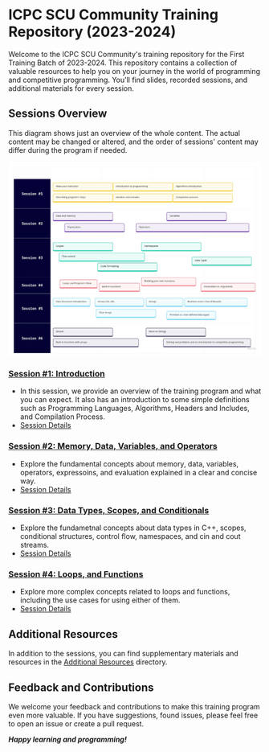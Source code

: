 # ICPC SCU Community Training Repository (2023-2024)

Welcome to the ICPC SCU Community's training repository for the First Training Batch of 2023-2024. This repository contains a collection of valuable resources to help you on your journey in the world of programming and competitive programming. You'll find slides, recorded sessions, and additional materials for every session.

## Sessions Overview

This diagram shows just an overview of the whole content. The actual content may be changed or altered, and the order of sessions' content may differ during the program if needed.

![Program Overview](training-content-overview.jpg)

### [Session #1: Introduction](session-1/)
- In this session, we provide an overview of the training program and what you can expect. It also has an introduction to some simple definitions such as Programming Languages, Algorithms, Headers and Includes, and Compilation Process. 
- [Session Details](session-1/)

### [Session #2: Memory, Data, Variables, and Operators](session-2/)
- Explore the fundamental concepts about memory, data, variables, operators, expressoins, and evaluation explained in a clear and concise way.
- [Session Details](session-2/)

### [Session #3: Data Types, Scopes, and Conditionals](session-3/)
- Explore the fundametnal concepts about data types in C++, scopes, conditional structures, control flow, namespaces, and cin and cout streams.
- [Session Details](session-3/)

### [Session #4: Loops, and Functions](session-4/)
- Explore more complex concepts related to loops and functions, including the use cases for using either of them.
- [Session Details](session-4/)

## Additional Resources

In addition to the sessions, you can find supplementary materials and resources in the [Additional Resources](additional-resources/) directory.

## Feedback and Contributions

We welcome your feedback and contributions to make this training program even more valuable. If you have suggestions, found issues, please feel free to open an issue or create a pull request.

***Happy learning and programming!***
